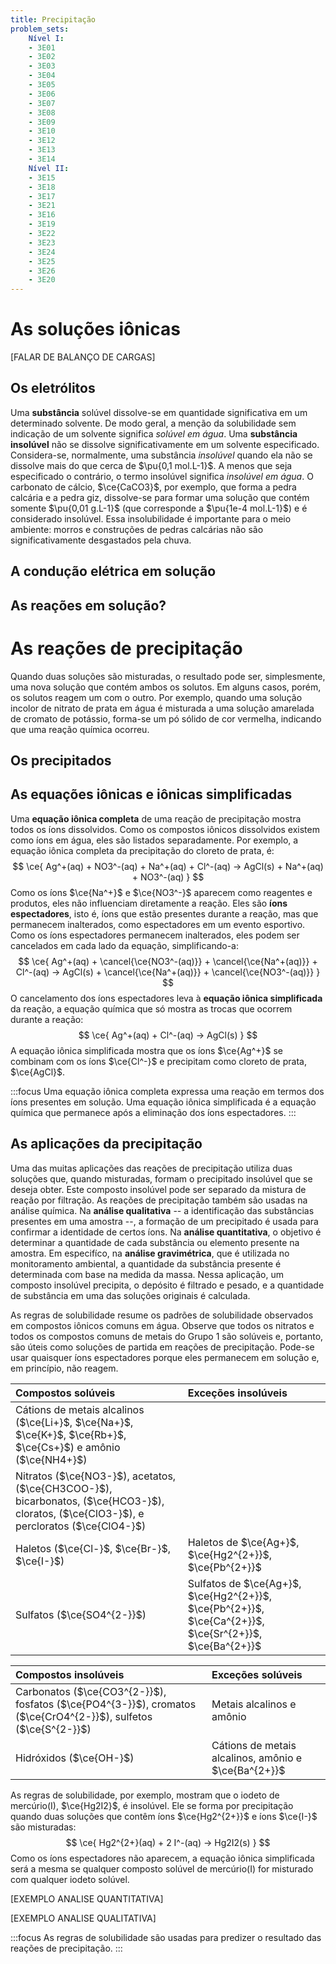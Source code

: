 ```yaml
---
title: Precipitação
problem_sets:
    Nível I:
    - 3E01
    - 3E02
    - 3E03
    - 3E04
    - 3E05
    - 3E06
    - 3E07
    - 3E08
    - 3E09
    - 3E10
    - 3E12
    - 3E13
    - 3E14
    Nível II:
    - 3E15
    - 3E18
    - 3E17
    - 3E21
    - 3E16
    - 3E19
    - 3E22
    - 3E23
    - 3E24
    - 3E25
    - 3E26
    - 3E20
---
```


# As soluções iônicas

[FALAR DE BALANÇO DE CARGAS]

## Os eletrólitos

Uma **substância** solúvel dissolve-se em quantidade significativa em um determinado solvente. De modo geral, a menção da solubilidade sem indicação de um solvente significa *solúvel
em água*. Uma **substância insolúvel** não se dissolve significativamente em um solvente especificado. Considera-se, normalmente, uma substância *insolúvel* quando ela não se dissolve mais do que cerca de $\pu{0,1 mol.L-1}$. A menos que seja especificado o contrário, o termo insolúvel significa *insolúvel em água*. O carbonato de cálcio, $\ce{CaCO3}$, por exemplo, que forma a pedra calcária e a pedra giz, dissolve-se para formar uma solução que contém somente $\pu{0,01 g.L-1}$ (que corresponde a $\pu{1e-4 mol.L-1}$) e é considerado insolúvel. Essa insolubilidade é importante para o meio ambiente: morros e construções de pedras calcárias não são significativamente desgastados pela chuva.

## A condução elétrica em solução

## As reações em solução?

# As reações de precipitação

Quando duas soluções são misturadas, o resultado pode ser, simplesmente, uma nova solução que contém ambos os solutos. Em alguns casos, porém, os solutos reagem um com o outro. Por exemplo, quando uma solução incolor de nitrato de prata em água é misturada a uma solução amarelada de cromato de potássio, forma-se um pó sólido de cor vermelha, indicando que uma reação química ocorreu.

## Os precipitados

## As equações iônicas e iônicas simplificadas

Uma **equação iônica completa** de uma reação de precipitação mostra todos os íons dissolvidos. Como os compostos iônicos dissolvidos existem como íons em água, eles são listados separadamente. Por exemplo, a equação iônica completa da precipitação do cloreto de prata, é:
$$
    \ce{ Ag^+(aq) + NO3^-(aq) + Na^+(aq) + Cl^-(aq) -> AgCl(s) + Na^+(aq) + NO3^-(aq) }
$$
Como os íons $\ce{Na^+}$ e $\ce{NO3^-}$ aparecem como reagentes e produtos, eles não influenciam diretamente a reação. Eles são **íons espectadores**, isto é, íons que estão presentes durante a reação, mas que permanecem inalterados, como espectadores em um evento esportivo. Como os íons espectadores permanecem inalterados, eles podem ser cancelados em cada lado da equação, simplificando-a:
$$
    \ce{ Ag^+(aq) + \cancel{\ce{NO3^-(aq)}} + \cancel{\ce{Na^+(aq)}} + Cl^-(aq) -> AgCl(s) + \cancel{\ce{Na^+(aq)}} + \cancel{\ce{NO3^-(aq)}} }
$$
O cancelamento dos íons espectadores leva à **equação iônica simplificada** da reação, a equação química que só mostra as trocas que ocorrem durante a reação:
$$
    \ce{ Ag^+(aq) + Cl^-(aq) -> AgCl(s) }
$$
A equação iônica simplificada mostra que os íons $\ce{Ag^+}$ se combinam com os íons $\ce{Cl^-}$ e precipitam como cloreto de prata, $\ce{AgCl}$.

:::focus
Uma equação iônica completa expressa uma reação em termos dos íons presentes em solução. Uma equação iônica simplificada é a equação química que permanece após a eliminação dos íons espectadores.
:::

## As aplicações da precipitação

Uma das muitas aplicações das reações de precipitação utiliza duas soluções que, quando misturadas, formam o precipitado insolúvel que se deseja obter. Este composto insolúvel pode ser separado da mistura de reação por filtração. As reações de precipitação também são usadas na análise química. Na **análise qualitativa** -- a identificação das substâncias presentes
em uma amostra --, a formação de um precipitado é usada para confirmar a identidade de certos íons. Na **análise quantitativa**, o objetivo é determinar a quantidade de cada substância ou elemento presente na amostra. Em especifíco, na **análise gravimétrica**, que é utilizada no monitoramento ambiental, a quantidade da substância presente é determinada com base na medida da massa. Nessa aplicação, um composto insolúvel precipita, o depósito é filtrado e pesado, e a quantidade de substância em uma das soluções originais é calculada.

As regras de solubilidade resume os padrões de solubilidade observados em compostos iônicos comuns em água. Observe que todos os nitratos e todos os compostos comuns de metais do Grupo 1 são solúveis e, portanto, são úteis como soluções de partida em reações de precipitação. Pode-se usar quaisquer íons espectadores porque eles permanecem em solução e, em princípio, não reagem. 

| Compostos solúveis | Exceções insolúveis |
| :----------------- | :------------------ |
| Cátions de metais alcalinos ($\ce{Li+}$, $\ce{Na+}$, $\ce{K+}$, $\ce{Rb+}$, $\ce{Cs+}$) e amônio ($\ce{NH4+}$) |  |
| Nitratos ($\ce{NO3-}$), acetatos, ($\ce{CH3COO-}$), bicarbonatos, ($\ce{HCO3-}$), cloratos, ($\ce{ClO3-}$), e percloratos ($\ce{ClO4-}$) | |
| Haletos ($\ce{Cl-}$, $\ce{Br-}$, $\ce{I-}$) | Haletos de $\ce{Ag+}$, $\ce{Hg2^{2+}}$, $\ce{Pb^{2+}}$ |
| Sulfatos ($\ce{SO4^{2-}}$) | Sulfatos de $\ce{Ag+}$, $\ce{Hg2^{2+}}$, $\ce{Pb^{2+}}$, $\ce{Ca^{2+}}$, $\ce{Sr^{2+}}$, $\ce{Ba^{2+}}$

| Compostos insolúveis | Exceções solúveis |
| :----------------- | :------------------ |
| Carbonatos ($\ce{CO3^{2-}}$), fosfatos ($\ce{PO4^{3-}}$), cromatos ($\ce{CrO4^{2-}}$), sulfetos ($\ce{S^{2-}}$) | Metais alcalinos e amônio  |
| Hidróxidos ($\ce{OH-}$) | Cátions de metais alcalinos, amônio e  $\ce{Ba^{2+}}$ |

As regras de solubilidade, por exemplo, mostram que o iodeto de mercúrio(I), $\ce{Hg2I2}$, é insolúvel. Ele se forma por precipitação quando duas soluções que contêm íons $\ce{Hg2^{2+}}$ e íons $\ce{I-}$ são misturadas:
$$
    \ce{ Hg2^{2+}(aq) + 2 I^-(aq) -> Hg2I2(s) }
$$
Como os íons espectadores não aparecem, a equação iônica simplificada será a mesma se qualquer composto solúvel de mercúrio(I) for misturado com qualquer iodeto solúvel.

[EXEMPLO ANALISE QUANTITATIVA]

[EXEMPLO ANALISE QUALITATIVA]

:::focus
As regras de solubilidade são usadas para predizer o resultado das reações de precipitação.
:::
